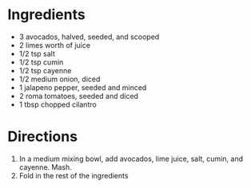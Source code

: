 Ingredients
===========
* 3 avocados, halved, seeded, and scooped
* 2 limes worth of juice
* 1/2 tsp salt
* 1/2 tsp cumin
* 1/2 tsp cayenne
* 1/2 medium onion, diced
* 1 jalapeno pepper, seeded and minced
* 2 roma tomatoes, seeded and diced
* 1 tbsp chopped cilantro

Directions
==========
1. In a medium mixing bowl, add avocados, lime juice, salt, cumin, and cayenne. Mash.
2. Fold in the rest of the ingredients
